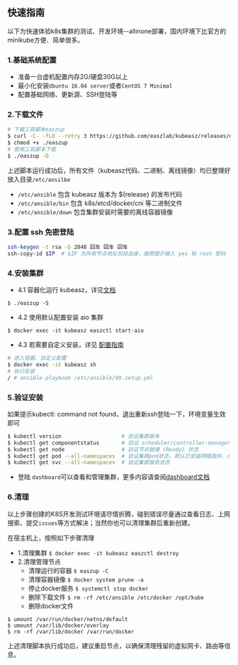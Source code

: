 ## 快速指南

以下为快速体验k8s集群的测试、开发环境--allinone部署，国内环境下比官方的minikube方便、简单很多。

### 1.基础系统配置

- 准备一台虚机配置内存2G/硬盘30G以上
- 最小化安装`Ubuntu 16.04 server`或者`CentOS 7 Minimal`
- 配置基础网络、更新源、SSH登陆等

### 2.下载文件

``` bash
# 下载工具脚本easzup
$ curl -C- -fLO --retry 3 https://github.com/easzlab/kubeasz/releases/download/${release}/easzup
$ chmod +x ./easzup
# 使用工具脚本下载
$ ./easzup -D
```

上述脚本运行成功后，所有文件（kubeasz代码、二进制、离线镜像）均已整理好放入目录`/etc/ansilbe`

- `/etc/ansible` 包含 kubeasz 版本为 ${release} 的发布代码
- `/etc/ansible/bin` 包含 k8s/etcd/docker/cni 等二进制文件
- `/etc/ansible/down` 包含集群安装时需要的离线容器镜像

### 3.配置 ssh 免密登陆

``` bash
ssh-keygen -t rsa -b 2048 回车 回车 回车
ssh-copy-id $IP  # $IP 为所有节点地址包括自身，按照提示输入 yes 和 root 密码
```

### 4.安装集群

- 4.1 容器化运行 kubeasz，详见[文档](docker_kubeasz.md)

```
$ ./easzup -S
```

- 4.2 使用默认配置安装 aio 集群

```
$ docker exec -it kubeasz easzctl start-aio
```

- 4.3 若需要自定义安装，详见 [配置指南](config_guide.md)

``` bash
# 进入容器，自定义配置
$ docker exec -it kubeasz sh
# 执行安装
/ # ansible-playbook /etc/ansible/90.setup.yml
```

### 5.验证安装

如果提示kubectl: command not found，退出重新ssh登陆一下，环境变量生效即可

``` bash
$ kubectl version                   # 验证集群版本     
$ kubectl get componentstatus       # 验证 scheduler/controller-manager/etcd等组件状态
$ kubectl get node                  # 验证节点就绪 (Ready) 状态
$ kubectl get pod --all-namespaces  # 验证集群pod状态，默认已安装网络插件、coredns、metrics-server等
$ kubectl get svc --all-namespaces  # 验证集群服务状态
```
- 登陆 `dashboard`可以查看和管理集群，更多内容请查阅[dashboard文档](../guide/dashboard.md)

### 6.清理

以上步骤创建的K8S开发测试环境请尽情折腾，碰到错误尽量通过查看日志、上网搜索、提交`issues`等方式解决；当然你也可以清理集群后重新创建。

在宿主机上，按照如下步骤清理

- 1.清理集群 `$ docker exec -it kubeasz easzctl destroy`
- 2.清理管理节点
  - 清理运行的容器 `$ easzup -C`
  - 清理容器镜像 `$ docker system prune -a`
  - 停止docker服务 `$ systemctl stop docker`
  - 删除下载文件 `$ rm -rf /etc/ansible /etc/docker /opt/kube`
  - 删除docker文件
```
$ umount /var/run/docker/netns/default
$ umount /var/lib/docker/overlay
$ rm -rf /var/lib/docker /var/run/docker
```

上述清理脚本执行成功后，建议重启节点，以确保清理残留的虚拟网卡、路由等信息。

